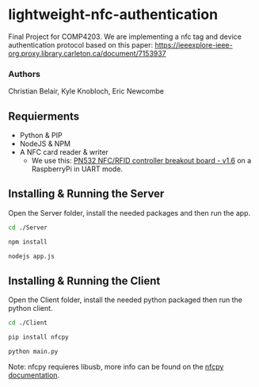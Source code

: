 # lightweight-nfc-authentication
Final Project for COMP4203. We are implementing a nfc tag and device authentication protocol based on this paper: https://ieeexplore-ieee-org.proxy.library.carleton.ca/document/7153937 

### Authors
Christian Belair, Kyle Knobloch, Eric Newcombe

## Requierments
* Python & PIP
* NodeJS & NPM
* A NFC card reader & writer
  * We use this: [PN532 NFC/RFID controller breakout board - v1.6](https://www.buyapi.ca/product/pn532-nfcrfid-controller-breakout-board-v1-6-2/) on a RaspberryPi in UART mode. 

## Installing & Running the Server
Open the Server folder, install the needed packages and then run the app. 

```bash
cd ./Server

npm install

nodejs app.js
```

## Installing & Running the Client
Open the Client folder, install the needed python packaged then run the python client. 
```bash
cd ./Client

pip install nfcpy

python main.py
```

Note: nfcpy requieres libusb, more info can be found on the [nfcpy documentation](https://nfcpy.readthedocs.io/en/latest/topics/get-started.html).

